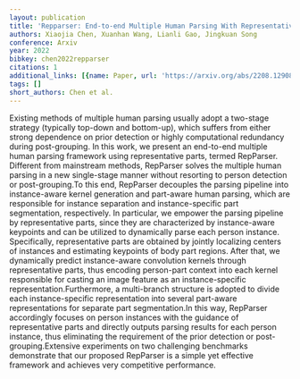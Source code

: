 ```yaml
---
layout: publication
title: 'Repparser: End-to-end Multiple Human Parsing With Representative Parts'
authors: Xiaojia Chen, Xuanhan Wang, Lianli Gao, Jingkuan Song
conference: Arxiv
year: 2022
bibkey: chen2022repparser
citations: 1
additional_links: [{name: Paper, url: 'https://arxiv.org/abs/2208.12908'}]
tags: []
short_authors: Chen et al.
---
```

Existing methods of multiple human parsing usually adopt a two-stage strategy
(typically top-down and bottom-up), which suffers from either strong dependence
on prior detection or highly computational redundancy during post-grouping. In
this work, we present an end-to-end multiple human parsing framework using
representative parts, termed RepParser. Different from mainstream methods,
RepParser solves the multiple human parsing in a new single-stage manner
without resorting to person detection or post-grouping.To this end, RepParser
decouples the parsing pipeline into instance-aware kernel generation and
part-aware human parsing, which are responsible for instance separation and
instance-specific part segmentation, respectively. In particular, we empower
the parsing pipeline by representative parts, since they are characterized by
instance-aware keypoints and can be utilized to dynamically parse each person
instance. Specifically, representative parts are obtained by jointly localizing
centers of instances and estimating keypoints of body part regions. After that,
we dynamically predict instance-aware convolution kernels through
representative parts, thus encoding person-part context into each kernel
responsible for casting an image feature as an instance-specific
representation.Furthermore, a multi-branch structure is adopted to divide each
instance-specific representation into several part-aware representations for
separate part segmentation.In this way, RepParser accordingly focuses on person
instances with the guidance of representative parts and directly outputs
parsing results for each person instance, thus eliminating the requirement of
the prior detection or post-grouping.Extensive experiments on two challenging
benchmarks demonstrate that our proposed RepParser is a simple yet effective
framework and achieves very competitive performance.